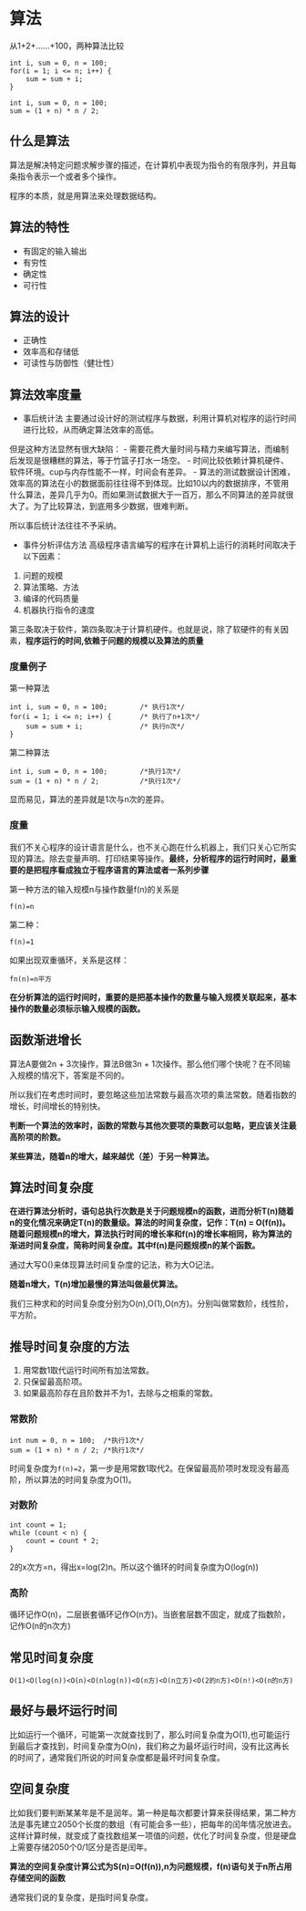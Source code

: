 # 算法
从1+2+……+100，两种算法比较
```
int i, sum = 0, n = 100;
for(i = 1; i <= n; i++) {
    sum = sum + i;
}
```

```
int i, sum = 0, n = 100;
sum = (1 + n) * n / 2;
```

## 什么是算法
算法是解决特定问题求解步骤的描述，在计算机中表现为指令的有限序列，并且每条指令表示一个或者多个操作。

程序的本质，就是用算法来处理数据结构。

## 算法的特性
- 有固定的输入输出
- 有穷性
- 确定性
- 可行性

## 算法的设计
- 正确性
- 效率高和存储低
- 可读性与防御性（健壮性）

## 算法效率度量
- 事后统计法
主要通过设计好的测试程序与数据，利用计算机对程序的运行时间进行比较，从而确定算法效率的高低。

但是这种方法显然有很大缺陷：
    - 需要花费大量时间与精力来编写算法，而编制后发现是很糟糕的算法，等于竹篮子打水一场空。
    - 时间比较依赖计算机硬件、软件环境。cup与内存性能不一样，时间会有差异。
    - 算法的测试数据设计困难，效率高的算法在小的数据面前往往得不到体现。比如10以内的数据排序，不管用什么算法，差异几乎为0。而如果测试数据大于一百万，那么不同算法的差异就很大了。为了比较算法，到底用多少数据，很难判断。

所以事后统计法往往不予采纳。

- 事件分析评估方法
高级程序语言编写的程序在计算机上运行的消耗时间取决于以下因素：
1. 问题的规模
1. 算法策略、方法
1. 编译的代码质量
1. 机器执行指令的速度

第三条取决于软件，第四条取决于计算机硬件。也就是说，除了软硬件的有关因素，**程序运行的时间,依赖于问题的规模以及算法的质量**

### 度量例子
第一种算法
```
int i, sum = 0, n = 100;        /* 执行1次*/
for(i = 1; i <= n; i++) {       /* 执行了n+1次*/
    sum = sum + i;              /* 执行n次*/
}
```

第二种算法
```
int i, sum = 0, n = 100;        /*执行1次*/
sum = (1 + n) * n / 2;          /*执行1次*/
```

显而易见，算法的差异就是1次与n次的差异。

### 度量
我们不关心程序的设计语言是什么，也不关心跑在什么机器上，我们只关心它所实现的算法。除去变量声明、打印结果等操作。**最终，分析程序的运行时间时，最重要的是把程序看成独立于程序语言的算法或者一系列步骤**

第一种方法的输入规模n与操作数量f(n)的关系是
```
f(n)=n
```
第二种：
```
f(n)=1
```
如果出现双重循环，关系是这样：
```
fn(n)=n平方
```

**在分析算法的运行时间时，重要的是把基本操作的数量与输入规模关联起来，基本操作的数量必须标示输入规模的函数。**

## 函数渐进增长
算法A要做2n + 3次操作，算法B做3n + 1次操作。那么他们哪个快呢？在不同输入规模的情况下，答案是不同的。

所以我们在考虑时间时，要忽略这些加法常数与最高次项的乘法常数。随着指数的增长，时间增长的特别快。

**判断一个算法的效率时，函数的常数与其他次要项的乘数可以忽略，更应该关注最高阶项的阶数。**

**某些算法，随着n的增大，越来越优（差）于另一种算法。**

## 算法时间复杂度
**在进行算法分析时，语句总执行次数是关于问题规模n的函数，进而分析T(n)随着n的变化情况来确定T(n)的数量级。算法的时间复杂度，记作：T(n) = O(f(n))。随着问题规模n的增大，算法执行时间的增长率和f(n)的增长率相同，称为算法的渐进时间复杂度，简称时间复杂度。其中f(n)是问题规模n的某个函数。**

通过大写O()来体现算法时间复杂度的记法，称为大O记法。

**随着n增大，T(n)增加最慢的算法叫做最优算法。**

我们三种求和的时间复杂度分别为O(n),O(1),O(n方)。分别叫做常数阶，线性阶，平方阶。

## 推导时间复杂度的方法
1. 用常数1取代运行时间所有加法常数。
2. 只保留最高阶项。
3. 如果最高阶存在且阶数并不为1，去除与之相乘的常数。

### 常数阶
```
int num = 0, n = 100;  /*执行1次*/
sum = (1 + n) * n / 2; /*执行1次*/
```
时间复杂度为`f(n)=2`，第一步是用常数1取代2。在保留最高阶项时发现没有最高阶，所以算法的时间复杂度为O(1)。

### 对数阶
```
int count = 1;
while (count < n) {
    count = count * 2;
}
```
2的x次方=n，得出x=log(2)n。所以这个循环的时间复杂度为O(log(n))

### 高阶
循环记作O(n)，二层嵌套循环记作O(n方)。当嵌套层数不固定，就成了指数阶，记作O(n的n次方)

## 常见时间复杂度
```
O(1)<O(log(n))<O(n)<O(nlog(n))<O(n方)<O(n立方)<O(2的n方)<O(n!)<O(n的n方)
```

## 最好与最坏运行时间
比如运行一个循环，可能第一次就查找到了，那么时间复杂度为O(1),也可能运行到最后才查找到，时间复杂度为O(n)，我们称之为最坏运行时间，没有比这再长的时间了，通常我们所说的时间复杂度都是最坏时间复杂度。

## 空间复杂度
比如我们要判断某某年是不是润年。第一种是每次都要计算来获得结果，第二种方法是事先建立2050个长度的数组（有可能会多一些），把每年的闰年情况放进去。这样计算时候，就变成了查找数组某一项值的问题，优化了时间复杂度，但是硬盘上需要存储2050个0/1区分是否是闰年。

**算法的空间复杂度计算公式为S(n)=O(f(n)),n为问题规模，f(n)语句关于n所占用存储空间的函数**

通常我们说的复杂度，是指时间复杂度。